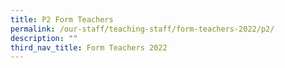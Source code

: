 ```yaml
---
title: P2 Form Teachers
permalink: /our-staff/teaching-staff/form-teachers-2022/p2/
description: ""
third_nav_title: Form Teachers 2022
---
```

